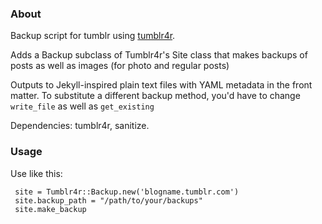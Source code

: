 ### About

Backup script for tumblr using [tumblr4r](http://github.com/tmaeda/tumblr4r). 

Adds a Backup subclass of Tumblr4r's Site class that makes backups 
of posts as well as images (for photo and regular posts)

Outputs to Jekyll-inspired plain text files with YAML metadata in the front matter. To substitute a different backup method, you'd have to change `write_file` as well as `get_existing`

Dependencies: tumblr4r, sanitize.

### Usage

Use like this:

     site = Tumblr4r::Backup.new('blogname.tumblr.com')
     site.backup_path = "/path/to/your/backups"
     site.make_backup

